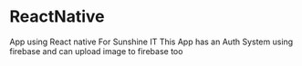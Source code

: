 # ReactNative
App using React native For Sunshine IT
This App has an Auth System using firebase and can upload image to firebase too
